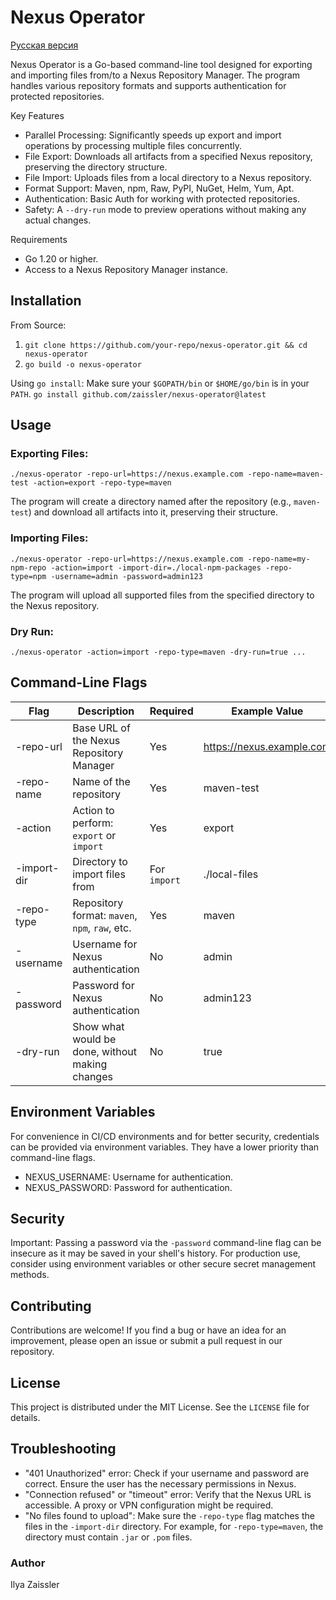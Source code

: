 # Nexus Operator

[Русская версия](README.ru.md)

Nexus Operator is a Go-based command-line tool designed for exporting and importing files from/to a Nexus Repository Manager. The program handles various repository formats and supports authentication for protected repositories.

Key Features
- Parallel Processing: Significantly speeds up export and import operations by processing multiple files concurrently.
- File Export: Downloads all artifacts from a specified Nexus repository, preserving the directory structure.
- File Import: Uploads files from a local directory to a Nexus repository.
- Format Support: Maven, npm, Raw, PyPI, NuGet, Helm, Yum, Apt.
- Authentication: Basic Auth for working with protected repositories.
- Safety: A `--dry-run` mode to preview operations without making any actual changes.

Requirements
- Go 1.20 or higher.
- Access to a Nexus Repository Manager instance.

## Installation

From Source:
1. `git clone https://github.com/your-repo/nexus-operator.git && cd nexus-operator`
2. `go build -o nexus-operator`

Using `go install`:
Make sure your `$GOPATH/bin` or `$HOME/go/bin` is in your `PATH`.
`go install github.com/zaissler/nexus-operator@latest`

## Usage

### Exporting Files:
`./nexus-operator -repo-url=https://nexus.example.com -repo-name=maven-test -action=export -repo-type=maven`

The program will create a directory named after the repository (e.g., `maven-test`) and download all artifacts into it, preserving their structure.

### Importing Files:
`./nexus-operator -repo-url=https://nexus.example.com -repo-name=my-npm-repo -action=import -import-dir=./local-npm-packages -repo-type=npm -username=admin -password=admin123`

The program will upload all supported files from the specified directory to the Nexus repository.

### Dry Run:
`./nexus-operator -action=import -repo-type=maven -dry-run=true ...`

## Command-Line Flags
Flag            | Description                                      | Required | Example Value
------------------|--------------------------------------------------|----------|-----------------------------------
-repo-url         | Base URL of the Nexus Repository Manager         | Yes      | https://nexus.example.com
-repo-name        | Name of the repository                           | Yes      | maven-test
-action           | Action to perform: `export` or `import`          | Yes      | export
-import-dir       | Directory to import files from                   | For `import` | ./local-files
-repo-type        | Repository format: `maven`, `npm`, `raw`, etc.   | Yes      | maven
-username         | Username for Nexus authentication                | No       | admin
-password         | Password for Nexus authentication                | No       | admin123
-dry-run          | Show what would be done, without making changes  | No       | true

## Environment Variables
For convenience in CI/CD environments and for better security, credentials can be provided via environment variables. They have a lower priority than command-line flags.
- NEXUS_USERNAME: Username for authentication.
- NEXUS_PASSWORD: Password for authentication.

## Security
Important: Passing a password via the `-password` command-line flag can be insecure as it may be saved in your shell's history. For production use, consider using environment variables or other secure secret management methods.

## Contributing
Contributions are welcome! If you find a bug or have an idea for an improvement, please open an issue or submit a pull request in our repository.

## License
This project is distributed under the MIT License. See the `LICENSE` file for details.

## Troubleshooting
- "401 Unauthorized" error: Check if your username and password are correct. Ensure the user has the necessary permissions in Nexus.
- "Connection refused" or "timeout" error: Verify that the Nexus URL is accessible. A proxy or VPN configuration might be required.
- "No files found to upload": Make sure the `-repo-type` flag matches the files in the `-import-dir` directory. For example, for `-repo-type=maven`, the directory must contain `.jar` or `.pom` files.

### Author
Ilya Zaissler
